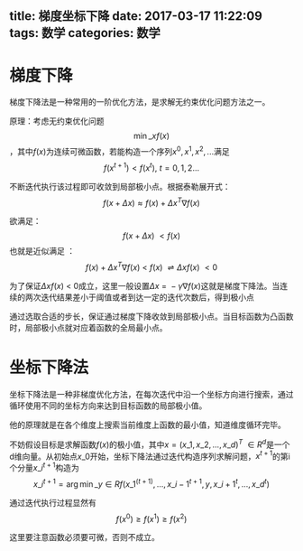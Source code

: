 title: 梯度坐标下降
date: 2017-03-17 11:22:09
tags: 数学
categories: 数学
---

# 梯度下降 #

梯度下降法是一种常用的一阶优化方法，是求解无约束优化问题方法之一。

原理：考虑无约束优化问题$$\min\_x f(x)$$，其中$f(x)$为连续可微函数，若能构造一个序列$x^0,x^1,x^2,...$满足$$f(x^{t+1})  < f(x^t),\ t=0,1,2...$$
<!--more-->
不断迭代执行该过程即可收敛到局部极小点。根据泰勒展开式：$$f(x+\Delta x) \approx f(x)+\Delta x^T \nabla f(x)$$

欲满足：$$f(x+\Delta x) \ < f(x)$$也就是近似满足
：$$f(x)+\Delta x^T \nabla f(x)\ <\ f(x)\ \rightleftharpoons \Delta x f(x) \ < 0$$

为了保证$\Delta x f(x) \ < \ 0$成立，这里一般设置$\Delta x\ = \ -\gamma \nabla f(x)$这就是梯度下降法。当连续的两次迭代结果差小于阈值或者到达一定的迭代次数后，得到极小点

通过选取合适的步长，保证通过梯度下降收敛到局部极小点。当目标函数为凸函数时，局部极小点就对应着函数的全局最小点。

# 坐标下降法 #

坐标下降法是一种非梯度优化方法，在每次迭代中沿一个坐标方向进行搜索，通过循环使用不同的坐标方向来达到目标函数的局部极小值。

他的原理就是在各个维度上搜索当前维度上函数的最小值，知道维度循环完毕。

不妨假设目标是求解函数$f(x)$的极小值，其中$x=(x\_1,x\_2,...,x\_d)^T \ \in R^d$是一个d维向量。从初始点$x\_0$开始，坐标下降法通过迭代构造序列求解问题，$x^{t+1}$的第i个分量$x\_i^{t+1}$构造为$$x\_i^{t+1}= \arg\min\limits\_{y \in R} f(x\_1^(t+1),...,x\_{i-1}^{t+1},y,x\_{i+1}^t,...,x\_d^t)$$

通过迭代执行过程显然有$$f(x^0)\geq f(x^1) \geq f(x^2)$$

这里要注意函数必须要可微，否则不成立。
